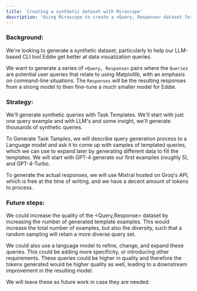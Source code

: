 ```yaml
---
title: 'Creating a synthetic dataset with Mirascope'
description: 'Using Mirascope to create a <Query, Response> dataset for finetuning an LLM for a CLI-Chatbot.'
---
```


### Background:
We're looking to generate a synthetic dataset, particularly to help our LLM-based CLI tool Eddie get better at data visualization queries.

We want to generate a series of `<Query, Response>` pairs where the `Queries` are potential user queries that relate to using Matplotlib, with an emphasis on command-line situations. The `Responses` will be the resulting responses from a strong model to then fine-tune a much smaller model for Eddie.


### Strategy:
We'll generate synthetic queries with Task Templates. We'll start with just one query example and with LLM's and some insight, we'll generate thousands of synthetic queries.

To Generate Task Tamples, we will describe query generation process to a Language model and ask it to come up with samples of templated queries, which we can use to expand later by generating different data to fill the templates. We will start with GPT-4 generate our first examples (roughly 5), and GPT-4-Turbo.

To generate the actual responses, we will use Mixtral hosted on Groq's API, which is free at the time of writing, and we have a decent amount of tokens to process.

### Future steps:
We could increase the quality of the <Query,Response> dataset by increasing the number of generated template examples. This would increase the total number of examples, but also the diversity, such that a random sampling will retain a more diverse query set.

We could also use a language model to refine, change, and expand these queries. This could be adding more specificity, or introducing other requirements. These queries could be higher in quality and therefore the tokens generated would be higher quality as well, leading to a downstream improvement in the resulting model. 

We will leave these as future work in case they are needed.





